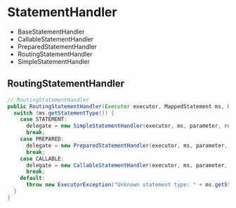 # StatementHandler

- BaseStatementHandler
- CallableStatementHandler
- PreparedStatementHandler
- RoutingStatementHandler
- SimpleStatementHandler

## RoutingStatementHandler

```java
// RoutingStatementHandler
public RoutingStatementHandler(Executor executor, MappedStatement ms, Object parameter, RowBounds rowBounds,ResultHandler resultHandler, BoundSql boundSql) {
  switch (ms.getStatementType()) {
    case STATEMENT:
      delegate = new SimpleStatementHandler(executor, ms, parameter, rowBounds, resultHandler, boundSql);
      break;
    case PREPARED:
      delegate = new PreparedStatementHandler(executor, ms, parameter, rowBounds, resultHandler, boundSql);
      break;
    case CALLABLE:
      delegate = new CallableStatementHandler(executor, ms, parameter, rowBounds, resultHandler, boundSql);
      break;
    default:
      throw new ExecutorException("Unknown statement type: " + ms.getStatementType());
  }
}
```

